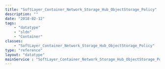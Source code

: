 ```yaml
---
title: "SoftLayer_Container_Network_Storage_Hub_ObjectStorage_Policy"
description: ""
date: "2018-02-12"
tags:
    - "datatype"
    - "sldn"
    - "Container"
classes:
    - "SoftLayer_Container_Network_Storage_Hub_ObjectStorage_Policy"
type: "reference"
layout: "datatype"
mainService : "SoftLayer_Container_Network_Storage_Hub_ObjectStorage_Policy"
---
```

